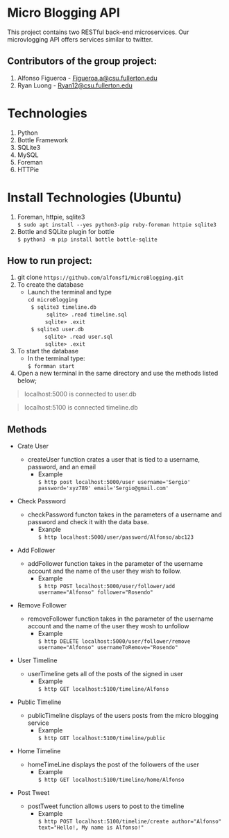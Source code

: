 Micro Blogging API
===============================
This project contains two RESTful back-end microservices. Our microvlogging API offers services similar to twitter.  

Contributors of the group project:  
---------------------------------- 
1) Alfonso Figueroa - Figueroa.a@csu.fullerton.edu  
2) Ryan Luong - Ryan12@csu.fullerton.edu  
  
Technologies      
===============================
1) Python  
2) Bottle Framework  
3) SQLite3  
4) MySQL  
5) Foreman  
6) HTTPie  

Install Technologies (Ubuntu)  
===============================
1) Foreman, httpie, sqlite3  
   ``` $ sudo apt install --yes python3-pip ruby-foreman httpie sqlite3  ```
2) Bottle and SQLite plugin for bottle  
   ``` $ python3 -m pip install bottle bottle-sqlite ```  

How to run project:
--------------------  
1) git clone ``` https://github.com/alfonsf1/microBlogging.git ```      
2) To create the database   
   - Launch the terminal and type  
      ``` cd microBlogging ```  
      ``` $ sqlite3 timeline.db```  
         &nbsp;&nbsp;&nbsp;&nbsp;&nbsp;&nbsp;&nbsp;&nbsp;&nbsp;``` sqlite> .read timeline.sql```  
         &nbsp;&nbsp;&nbsp;&nbsp;&nbsp;&nbsp;&nbsp;&nbsp;&nbsp;&nbsp;``` sqlite> .exit ```  
      ``` $ sqlite3 user.db```  
         &nbsp;&nbsp;&nbsp;&nbsp;&nbsp;&nbsp;&nbsp;&nbsp;``` sqlite> .read user.sql```  
         &nbsp;&nbsp;&nbsp;&nbsp;&nbsp;&nbsp;&nbsp;&nbsp;&nbsp;&nbsp;``` sqlite> .exit ```  
3) To start the database    
   - In the terminal type:  
      ``` $ formman start ```  
4) Open a new terminal in the same directory and use the methods listed below;  
  
    
>localhost:5000 is connected to user.db  
  
>localhost:5100 is connected timeline.db  
  
  
Methods  
--------------  
- Crate User  
   - createUser function crates a user that is tied to a username, password, and an email  
      - Example  
      ``` $ http post localhost:5000/user username='Sergio' password='xyz789' email='Sergio@gmail.com' ```  

- Check Password  
   -  checkPassword functon takes in the parameters of a username and password and check it with the data base.  
      - Exanple  
      ``` $ http localhost:5000/user/password/Alfonso/abc123 ```  

- Add Follower   
   - addFollower function takes in the parameter of the username account and the name of the user they wish to follow.  
      - Example  
      ``` $ http POST localhost:5000/user/follower/add username="Alfonso" follower="Rosendo" ```  

- Remove Follower
   - removeFollower function takes in the parameter of the username account and the name of the user they wosh to unfollow  
      - Example  
      ``` $ http DELETE localhost:5000/user/follower/remove username="Alfonso" usernameToRemove="Rosendo" ```  
- User Timeline  
   - userTimeline gets all of the posts of the signed in user  
      - Example  
      ``` $ http GET localhost:5100/timeline/Alfonso ```  

- Public Timeline  
   - publicTimeline displays of the users posts from the micro blogging service  
      - Example  
      ``` $ http GET localhost:5100/timeline/public ```    

- Home Timeline  
   - homeTimeLine displays the post of the followers of the user  
      - Example  
      ``` $ http GET localhost:5100/timeline/home/Alfonso ```    

- Post Tweet  
   - postTweet function allows users to post to the timeline
      - Example  
      ``` $ http POST localhost:5100/timeline/create author="Alfonso" text="Hello!, My name is Alfonso!" ```   

